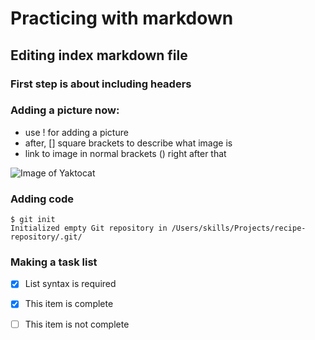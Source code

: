 # Practicing with markdown

## Editing index markdown file

### First step is about including headers



### Adding a picture now:
- use ! for adding a picture
- after, [] square brackets to describe what image is 
- link to image in normal brackets () right after that 


![Image of Yaktocat](https://octodex.github.com/images/yaktocat.png)

### Adding code
```
$ git init
Initialized empty Git repository in /Users/skills/Projects/recipe-repository/.git/
```


### Making a task list
- [x] List syntax is required
- [x] This item is complete
- [ ] This item is not complete


